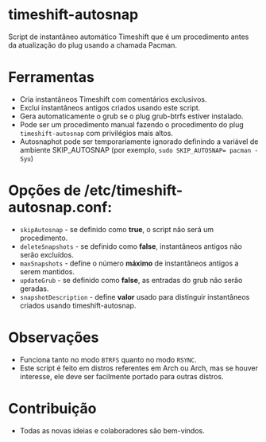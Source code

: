 # timeshift-autosnap
Script de instantâneo automático Timeshift que é um procedimento
antes da atualização do plug usando a chamada Pacman.

# Ferramentas
*  Cria instantâneos Timeshift com comentários exclusivos.
*  Exclui instantâneos antigos criados usando este script.
*  Gera automaticamente o grub se o plug grub-btrfs estiver instalado.
*  Pode ser um procedimento manual fazendo o procedimento do plug `timeshift-autosnap` com privilégios mais altos.
*  Autosnaphot pode ser temporariamente ignorado definindo a variável de ambiente
   SKIP_AUTOSNAP (por exemplo, `sudo SKIP_AUTOSNAP= pacman -Syu`)

# Opções de /etc/timeshift-autosnap.conf:
*  `skipAutosnap` - se definido como **true**, o script não será um procedimento.
*  `deleteSnapshots` - se definido como **false**, instantâneos antigos não serão excluídos.
*  `maxSnapshots` - define o número **máximo** de instantâneos antigos a serem mantidos.
*  `updateGrub` - se definido como **false**, as entradas do grub não serão geradas.
*  `snapshotDescription` - define **valor** usado para distinguir instantâneos criados usando timeshift-autosnap.

# Observações
*  Funciona tanto no modo `BTRFS` quanto no modo `RSYNC`.
*  Este script é feito em distros referentes em Arch ou Arch, mas se
   houver interesse, ele deve ser facilmente portado para outras
   distros.

# Contribuição
*  Todas as novas ideias e colaboradores são bem-vindos.
